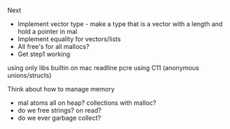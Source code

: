 Next
- Implement vector type - make a type that is a vector with a length and hold a pointer in mal
- Implement equality for vectors/lists
- All free's for all mallocs?
- Get step1 working

using only libs builtin on mac
readline
pcre
using C11 (anonymous unions/structs)



Think about how to manage memory
- mal atoms all on heap? collections with malloc?
- do we free strings? on read?
- do we ever garbage collect?
